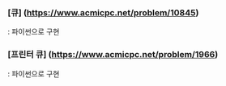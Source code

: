 ### [큐] (https://www.acmicpc.net/problem/10845)
  : 파이썬으로 구현
  
### [프린터 큐] (https://www.acmicpc.net/problem/1966)
  : 파이썬으로 구현
